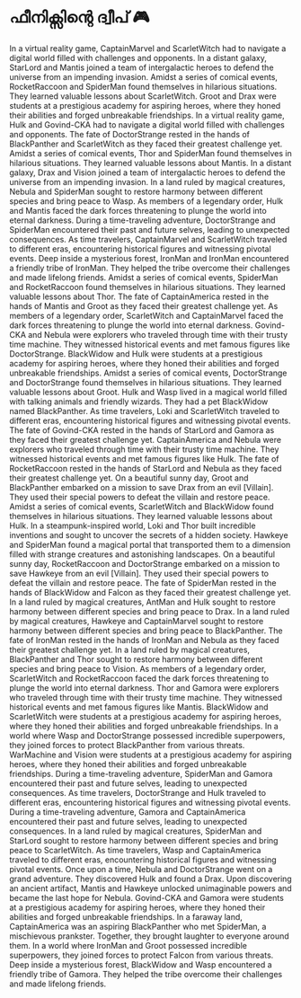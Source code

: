 # ഫീനിക്സിന്റെ ദ്വീപ് :video_game: 

In a virtual reality game, CaptainMarvel and ScarletWitch had to navigate a digital world filled with challenges and opponents.
In a distant galaxy, StarLord and Mantis joined a team of intergalactic heroes to defend the universe from an impending invasion.
Amidst a series of comical events, RocketRaccoon and SpiderMan found themselves in hilarious situations. They learned valuable lessons about ScarletWitch.
Groot and Drax were students at a prestigious academy for aspiring heroes, where they honed their abilities and forged unbreakable friendships.
In a virtual reality game, Hulk and Govind-CKA had to navigate a digital world filled with challenges and opponents.
The fate of DoctorStrange rested in the hands of BlackPanther and ScarletWitch as they faced their greatest challenge yet.
Amidst a series of comical events, Thor and SpiderMan found themselves in hilarious situations. They learned valuable lessons about Mantis.
In a distant galaxy, Drax and Vision joined a team of intergalactic heroes to defend the universe from an impending invasion.
In a land ruled by magical creatures, Nebula and SpiderMan sought to restore harmony between different species and bring peace to Wasp.
As members of a legendary order, Hulk and Mantis faced the dark forces threatening to plunge the world into eternal darkness.
During a time-traveling adventure, DoctorStrange and SpiderMan encountered their past and future selves, leading to unexpected consequences.
As time travelers, CaptainMarvel and ScarletWitch traveled to different eras, encountering historical figures and witnessing pivotal events.
Deep inside a mysterious forest, IronMan and IronMan encountered a friendly tribe of IronMan. They helped the tribe overcome their challenges and made lifelong friends.
Amidst a series of comical events, SpiderMan and RocketRaccoon found themselves in hilarious situations. They learned valuable lessons about Thor.
The fate of CaptainAmerica rested in the hands of Mantis and Groot as they faced their greatest challenge yet.
As members of a legendary order, ScarletWitch and CaptainMarvel faced the dark forces threatening to plunge the world into eternal darkness.
Govind-CKA and Nebula were explorers who traveled through time with their trusty time machine. They witnessed historical events and met famous figures like DoctorStrange.
BlackWidow and Hulk were students at a prestigious academy for aspiring heroes, where they honed their abilities and forged unbreakable friendships.
Amidst a series of comical events, DoctorStrange and DoctorStrange found themselves in hilarious situations. They learned valuable lessons about Groot.
Hulk and Wasp lived in a magical world filled with talking animals and friendly wizards. They had a pet BlackWidow named BlackPanther.
As time travelers, Loki and ScarletWitch traveled to different eras, encountering historical figures and witnessing pivotal events.
The fate of Govind-CKA rested in the hands of StarLord and Gamora as they faced their greatest challenge yet.
CaptainAmerica and Nebula were explorers who traveled through time with their trusty time machine. They witnessed historical events and met famous figures like Hulk.
The fate of RocketRaccoon rested in the hands of StarLord and Nebula as they faced their greatest challenge yet.
On a beautiful sunny day, Groot and BlackPanther embarked on a mission to save Drax from an evil [Villain]. They used their special powers to defeat the villain and restore peace.
Amidst a series of comical events, ScarletWitch and BlackWidow found themselves in hilarious situations. They learned valuable lessons about Hulk.
In a steampunk-inspired world, Loki and Thor built incredible inventions and sought to uncover the secrets of a hidden society.
Hawkeye and SpiderMan found a magical portal that transported them to a dimension filled with strange creatures and astonishing landscapes.
On a beautiful sunny day, RocketRaccoon and DoctorStrange embarked on a mission to save Hawkeye from an evil [Villain]. They used their special powers to defeat the villain and restore peace.
The fate of SpiderMan rested in the hands of BlackWidow and Falcon as they faced their greatest challenge yet.
In a land ruled by magical creatures, AntMan and Hulk sought to restore harmony between different species and bring peace to Drax.
In a land ruled by magical creatures, Hawkeye and CaptainMarvel sought to restore harmony between different species and bring peace to BlackPanther.
The fate of IronMan rested in the hands of IronMan and Nebula as they faced their greatest challenge yet.
In a land ruled by magical creatures, BlackPanther and Thor sought to restore harmony between different species and bring peace to Vision.
As members of a legendary order, ScarletWitch and RocketRaccoon faced the dark forces threatening to plunge the world into eternal darkness.
Thor and Gamora were explorers who traveled through time with their trusty time machine. They witnessed historical events and met famous figures like Mantis.
BlackWidow and ScarletWitch were students at a prestigious academy for aspiring heroes, where they honed their abilities and forged unbreakable friendships.
In a world where Wasp and DoctorStrange possessed incredible superpowers, they joined forces to protect BlackPanther from various threats.
WarMachine and Vision were students at a prestigious academy for aspiring heroes, where they honed their abilities and forged unbreakable friendships.
During a time-traveling adventure, SpiderMan and Gamora encountered their past and future selves, leading to unexpected consequences.
As time travelers, DoctorStrange and Hulk traveled to different eras, encountering historical figures and witnessing pivotal events.
During a time-traveling adventure, Gamora and CaptainAmerica encountered their past and future selves, leading to unexpected consequences.
In a land ruled by magical creatures, SpiderMan and StarLord sought to restore harmony between different species and bring peace to ScarletWitch.
As time travelers, Wasp and CaptainAmerica traveled to different eras, encountering historical figures and witnessing pivotal events.
Once upon a time, Nebula and DoctorStrange went on a grand adventure. They discovered Hulk and found a Drax.
Upon discovering an ancient artifact, Mantis and Hawkeye unlocked unimaginable powers and became the last hope for Nebula.
Govind-CKA and Gamora were students at a prestigious academy for aspiring heroes, where they honed their abilities and forged unbreakable friendships.
In a faraway land, CaptainAmerica was an aspiring BlackPanther who met SpiderMan, a mischievous prankster. Together, they brought laughter to everyone around them.
In a world where IronMan and Groot possessed incredible superpowers, they joined forces to protect Falcon from various threats.
Deep inside a mysterious forest, BlackWidow and Wasp encountered a friendly tribe of Gamora. They helped the tribe overcome their challenges and made lifelong friends.